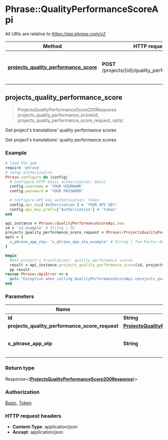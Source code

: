 # Phrase::QualityPerformanceScoreApi

All URIs are relative to *https://api.phrase.com/v2*

Method | HTTP request | Description
------------- | ------------- | -------------
[**projects_quality_performance_score**](QualityPerformanceScoreApi.md#projects_quality_performance_score) | **POST** /projects/{id}/quality_performance_score | Get project&#39;s translations&#39; quality performance scores



## projects_quality_performance_score

> ProjectsQualityPerformanceScore200Response projects_quality_performance_score(id, projects_quality_performance_score_request, opts)

Get project's translations' quality performance scores

Get project's translations' quality performance scores

### Example

```ruby
# load the gem
require 'phrase'
# setup authorization
Phrase.configure do |config|
  # Configure HTTP basic authorization: Basic
  config.username = 'YOUR USERNAME'
  config.password = 'YOUR PASSWORD'

  # Configure API key authorization: Token
  config.api_key['Authorization'] = 'YOUR API KEY'
  config.api_key_prefix['Authorization'] = 'token'
end

api_instance = Phrase::QualityPerformanceScoreApi.new
id = 'id_example' # String | ID
projects_quality_performance_score_request = Phrase::ProjectsQualityPerformanceScoreRequest.new # ProjectsQualityPerformanceScoreRequest | 
opts = {
  x_phrase_app_otp: 'x_phrase_app_otp_example' # String | Two-Factor-Authentication token (optional)
}

begin
  #Get project's translations' quality performance scores
  result = api_instance.projects_quality_performance_score(id, projects_quality_performance_score_request, opts)
  pp result
rescue Phrase::ApiError => e
  puts "Exception when calling QualityPerformanceScoreApi->projects_quality_performance_score: #{e}"
end
```

### Parameters


Name | Type | Description  | Notes
------------- | ------------- | ------------- | -------------
 **id** | **String**| ID | 
 **projects_quality_performance_score_request** | [**ProjectsQualityPerformanceScoreRequest**](ProjectsQualityPerformanceScoreRequest.md)|  | 
 **x_phrase_app_otp** | **String**| Two-Factor-Authentication token (optional) | [optional] 

### Return type

Response<([**ProjectsQualityPerformanceScore200Response**](ProjectsQualityPerformanceScore200Response.md))>

### Authorization

[Basic](../README.md#Basic), [Token](../README.md#Token)

### HTTP request headers

- **Content-Type**: application/json
- **Accept**: application/json

